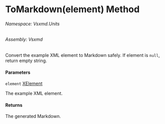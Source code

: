 <a name='M-Vsxmd-Units-ExampleUnit-ToMarkdown-System-Xml-Linq-XElement-'></a>
# ToMarkdown(element) Method

###### Namespace:  Vsxmd.Units

###### Assembly:  Vsxmd

Convert the example XML element to Markdown safely.
If element is `null`, return empty string.

#### Parameters

`element`  [XElement](https://docs.microsoft.com/dotnet/api/System.Xml.Linq.XElement)  

The example XML element.

#### Returns





The generated Markdown.
